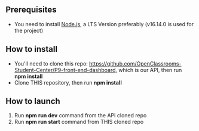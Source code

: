 ## Prerequisites

-   You need to install [Node.js](https://nodejs.org/en/download/), a LTS Version preferably (v16.14.0 is used for the project)

## How to install

-   You'll need to clone this repo: https://github.com/OpenClassrooms-Student-Center/P9-front-end-dashboard, which is our API, then run **npm install**
-   Clone THIS repository, then run **npm install**

## How to launch

1. Run **npm run dev** command from the API cloned repo
2. Run **npm run start** command from THIS cloned repo
